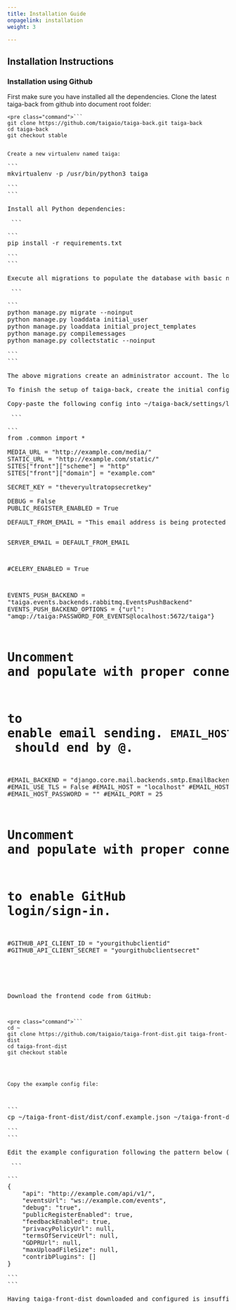 ```yaml
---
title: Installation Guide
onpagelink: installation
weight: 3

---
```


Installation Instructions
-------------------------

### Installation using Github

First make sure you have installed all the dependencies. Clone the latest taiga-back from github into document root folder:

 ```
<pre class="command">```
git clone https://github.com/taigaio/taiga-back.git taiga-back
cd taiga-back
git checkout stable

```
```

Create a new virtualenv named taiga:

 ```
<pre class="command">```
mkvirtualenv -p /usr/bin/python3 taiga

```
```

Install all Python dependencies:

 ```
<pre class="command">```
pip install -r requirements.txt

```
```

Execute all migrations to populate the database with basic necessary initial data:

 ```
<pre class="command">```
python manage.py migrate --noinput
python manage.py loaddata initial_user
python manage.py loaddata initial_project_templates
python manage.py compilemessages
python manage.py collectstatic --noinput

```
```

The above migrations create an administrator account. The login credentials are the following: username: admin password: 123123

To finish the setup of taiga-back, create the initial configuration file for proper static/media file resolution, optionally with email sending support:

Copy-paste the following config into ~/taiga-back/settings/local.py and update it with your own details:

 ```
<pre class="command">```
from .common import *

MEDIA_URL = "http://example.com/media/"
STATIC_URL = "http://example.com/static/"
SITES["front"]["scheme"] = "http"
SITES["front"]["domain"] = "example.com"

SECRET_KEY = "theveryultratopsecretkey"

DEBUG = False
PUBLIC_REGISTER_ENABLED = True

DEFAULT_FROM_EMAIL = "<span id="cloakf0662ef186022826bc7badf6be14fe38">This email address is being protected from spambots. You need JavaScript enabled to view it.</span><script type="text/javascript">document.getElementById('cloakf0662ef186022826bc7badf6be14fe38').innerHTML='';var prefix='&#109;a'+'i&#108;'+'&#116;o';var path='hr'+'ef'+'=';var addyf0662ef186022826bc7badf6be14fe38='n&#111;-r&#101;ply'+'&#64;';addyf0662ef186022826bc7badf6be14fe38=addyf0662ef186022826bc7badf6be14fe38+'&#101;x&#97;mpl&#101;'+'&#46;'+'c&#111;m';var addy_textf0662ef186022826bc7badf6be14fe38='n&#111;-r&#101;ply'+'&#64;'+'&#101;x&#97;mpl&#101;'+'&#46;'+'c&#111;m';document.getElementById('cloakf0662ef186022826bc7badf6be14fe38').innerHTML+='<a '+path+'\''+prefix+':'+addyf0662ef186022826bc7badf6be14fe38+'\'>'+addy_textf0662ef186022826bc7badf6be14fe38+'<\/a>';</script>"
SERVER_EMAIL = DEFAULT_FROM_EMAIL

#CELERY_ENABLED = True

EVENTS_PUSH_BACKEND = "taiga.events.backends.rabbitmq.EventsPushBackend"
EVENTS_PUSH_BACKEND_OPTIONS = {"url": "amqp://taiga:PASSWORD_FOR_EVENTS@localhost:5672/taiga"}

# Uncomment and populate with proper connection parameters
# to enable email sending. `EMAIL_HOST_USER` should end by @.
#EMAIL_BACKEND = "django.core.mail.backends.smtp.EmailBackend"
#EMAIL_USE_TLS = False
#EMAIL_HOST = "localhost"
#EMAIL_HOST_USER = ""
#EMAIL_HOST_PASSWORD = ""
#EMAIL_PORT = 25

# Uncomment and populate with proper connection parameters
# to enable GitHub login/sign-in.
#GITHUB_API_CLIENT_ID = "yourgithubclientid"
#GITHUB_API_CLIENT_SECRET = "yourgithubclientsecret"

```
```

Download the frontend code from GitHub:

 ```
<pre class="command">```
cd ~
git clone https://github.com/taigaio/taiga-front-dist.git taiga-front-dist
cd taiga-front-dist
git checkout stable

```
```

Copy the example config file:

 ```
<pre class="command">```
cp ~/taiga-front-dist/dist/conf.example.json ~/taiga-front-dist/dist/conf.json

```
```

Edit the example configuration following the pattern below (replace with your own details):

 ```
<pre class="command">```
{
	"api": "http://example.com/api/v1/",
	"eventsUrl": "ws://example.com/events",
	"debug": "true",
	"publicRegisterEnabled": true,
	"feedbackEnabled": true,
	"privacyPolicyUrl": null,
	"termsOfServiceUrl": null,
	"GDPRUrl": null,
	"maxUploadFileSize": null,
	"contribPlugins": []
}

```
```

Having taiga-front-dist downloaded and configured is insufficient. The next step is to expose the code (in dist directory) under a static file web server.